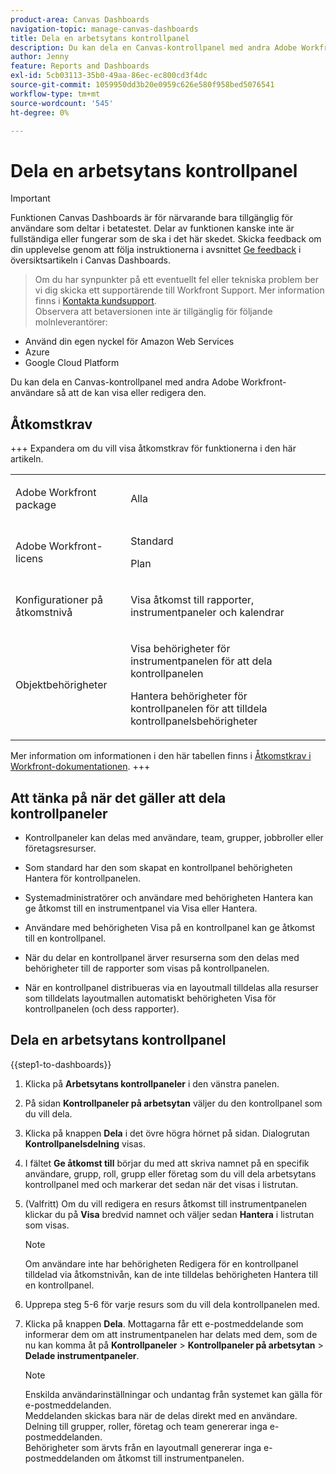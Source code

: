```yaml
---
product-area: Canvas Dashboards
navigation-topic: manage-canvas-dashboards
title: Dela en arbetsytans kontrollpanel
description: Du kan dela en Canvas-kontrollpanel med andra Adobe Workfront-användare så att de kan visa eller redigera den.
author: Jenny
feature: Reports and Dashboards
exl-id: 5cb03113-35b0-49aa-86ec-ec800cd3f4dc
source-git-commit: 1059950dd3b20e0959c626e580f958bed5076541
workflow-type: tm+mt
source-wordcount: '545'
ht-degree: 0%

---
```


# Dela en arbetsytans kontrollpanel

>[!IMPORTANT]
>
>Funktionen Canvas Dashboards är för närvarande bara tillgänglig för användare som deltar i betatestet. Delar av funktionen kanske inte är fullständiga eller fungerar som de ska i det här skedet. Skicka feedback om din upplevelse genom att följa instruktionerna i avsnittet [Ge feedback](/help/quicksilver/product-announcements/betas/canvas-dashboards-beta/canvas-dashboards-beta-information.md#provide-feedback) i översiktsartikeln i Canvas Dashboards.<br>
>>Om du har synpunkter på ett eventuellt fel eller tekniska problem ber vi dig skicka ett supportärende till Workfront Support. Mer information finns i [Kontakta kundsupport](/help/quicksilver/workfront-basics/tips-tricks-and-troubleshooting/contact-customer-support.md).<br>
>>Observera att betaversionen inte är tillgänglig för följande molnleverantörer:
>
>* Använd din egen nyckel för Amazon Web Services
>* Azure
>* Google Cloud Platform

Du kan dela en Canvas-kontrollpanel med andra Adobe Workfront-användare så att de kan visa eller redigera den.

## Åtkomstkrav

+++ Expandera om du vill visa åtkomstkrav för funktionerna i den här artikeln.
<table style="table-layout:auto"> 
<col> 
</col> 
<col> 
</col> 
<tbody> 
<tr> 
   <td role="rowheader"><p>Adobe Workfront package</p></td> 
   <td> 
<p>Alla </p> 
   </td> 
<tr> 
 <tr> 
   <td role="rowheader"><p>Adobe Workfront-licens</p></td> 
   <td> 
<p>Standard </p> 
<p>Plan</p> 
   </td> 
   </tr> 
  </tr> 
  <tr> 
   <td role="rowheader"><p>Konfigurationer på åtkomstnivå</p></td> 
   <td><p>Visa åtkomst till rapporter, instrumentpaneler och kalendrar</p>
  </td> 
  </tr>  
    </tr>  
        <tr> 
   <td role="rowheader"><p>Objektbehörigheter</p></td> 
   <td><p>Visa behörigheter för instrumentpanelen för att dela kontrollpanelen</p>
   <p>Hantera behörigheter för kontrollpanelen för att tilldela kontrollpanelsbehörigheter</p>
  </td> 
  </tr>
</tbody> 
</table>

Mer information om informationen i den här tabellen finns i [Åtkomstkrav i Workfront-dokumentationen](/help/quicksilver/administration-and-setup/add-users/access-levels-and-object-permissions/access-level-requirements-in-documentation.md).
+++

## Att tänka på när det gäller att dela kontrollpaneler

* Kontrollpaneler kan delas med användare, team, grupper, jobbroller eller företagsresurser.

* Som standard har den som skapat en kontrollpanel behörigheten Hantera för kontrollpanelen.

* Systemadministratörer och användare med behörigheten Hantera kan ge åtkomst till en instrumentpanel via Visa eller Hantera.

* Användare med behörigheten Visa på en kontrollpanel kan ge åtkomst till en kontrollpanel.

* När du delar en kontrollpanel ärver resurserna som den delas med behörigheter till de rapporter som visas på kontrollpanelen.

* När en kontrollpanel distribueras via en layoutmall tilldelas alla resurser som tilldelats layoutmallen automatiskt behörigheten Visa för kontrollpanelen (och dess rapporter).


## Dela en arbetsytans kontrollpanel


{{step1-to-dashboards}}

1. Klicka på **Arbetsytans kontrollpaneler** i den vänstra panelen.

1. På sidan **Kontrollpaneler på arbetsytan** väljer du den kontrollpanel som du vill dela.

1. Klicka på knappen **Dela** i det övre högra hörnet på sidan. Dialogrutan **Kontrollpanelsdelning** visas.

1. I fältet **Ge åtkomst till** börjar du med att skriva namnet på en specifik användare, grupp, roll, grupp eller företag som du vill dela arbetsytans kontrollpanel med och markerar det sedan när det visas i listrutan.

1. (Valfritt) Om du vill redigera en resurs åtkomst till instrumentpanelen klickar du på **Visa** bredvid namnet och väljer sedan **Hantera** i listrutan som visas.

   >[!NOTE]
   >
   > Om användare inte har behörigheten Redigera för en kontrollpanel tilldelad via åtkomstnivån, kan de inte tilldelas behörigheten Hantera till en kontrollpanel.

1. Upprepa steg 5-6 för varje resurs som du vill dela kontrollpanelen med.

1. Klicka på knappen **Dela**. Mottagarna får ett e-postmeddelande som informerar dem om att instrumentpanelen har delats med dem, som de nu kan komma åt på **Kontrollpaneler** > **Kontrollpaneler på arbetsytan** > **Delade instrumentpaneler**.

   >[!NOTE]
   >
   > Enskilda användarinställningar och undantag från systemet kan gälla för e-postmeddelanden. <br>
   > Meddelanden skickas bara när de delas direkt med en användare. Delning till grupper, roller, företag och team genererar inga e-postmeddelanden.<br>
   > Behörigheter som ärvts från en layoutmall genererar inga e-postmeddelanden om åtkomst till instrumentpanelen.

